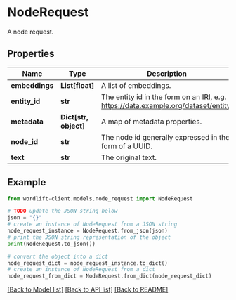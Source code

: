 # NodeRequest

A node request.

## Properties

Name | Type | Description | Notes
------------ | ------------- | ------------- | -------------
**embeddings** | **List[float]** | A list of embeddings. | [optional] 
**entity_id** | **str** | The entity id in the form on an IRI, e.g. https://data.example.org/dataset/entity. | 
**metadata** | **Dict[str, object]** | A map of metadata properties. | [optional] 
**node_id** | **str** | The node id generally expressed in the form of a UUID. | 
**text** | **str** | The original text. | [optional] 

## Example

```python
from wordlift-client.models.node_request import NodeRequest

# TODO update the JSON string below
json = "{}"
# create an instance of NodeRequest from a JSON string
node_request_instance = NodeRequest.from_json(json)
# print the JSON string representation of the object
print(NodeRequest.to_json())

# convert the object into a dict
node_request_dict = node_request_instance.to_dict()
# create an instance of NodeRequest from a dict
node_request_from_dict = NodeRequest.from_dict(node_request_dict)
```
[[Back to Model list]](../README.md#documentation-for-models) [[Back to API list]](../README.md#documentation-for-api-endpoints) [[Back to README]](../README.md)


